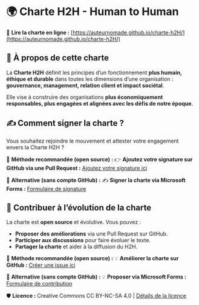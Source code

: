 # 🌍 Charte H2H - Human to Human

📜 **Lire la charte en ligne :** [https://auteurnomade.github.io/charte-h2H/](https://auteurnomade.github.io/charte-h2H/)

## 📖 À propos de cette charte
La **Charte H2H** définit les principes d’un fonctionnement **plus humain, éthique et durable** dans toutes les dimensions d’une organisation : **gouvernance, management, relation client et impact sociétal**.

Elle vise à construire des organisations **plus économiquement responsables, plus engagées et alignées avec les défis de notre époque**.

## ✍️ Comment signer la charte ?
Vous souhaitez rejoindre le mouvement et attester votre engagement envers la Charte H2H ?

🔹 **Méthode recommandée (open source) :**
👉 **Ajoutez votre signature sur GitHub via une Pull Request :** [Ajoutez votre signature ici](SIGNATAIRES.md)

🔹 **Alternative (sans compte GitHub) :**
✍️ **Signer la charte via Microsoft Forms :** [Formulaire de signature](https://forms.office.com/e/zeDTdAxR8C)

## 🚀 Contribuer à l’évolution de la charte
La charte est **open source** et évolutive. Vous pouvez :
- **Proposer des améliorations** via une Pull Request sur GitHub.
- **Participer aux discussions** pour faire évoluer le texte.
- **Partager la charte** et aider à la diffusion du H2H.

🔹 **Méthode recommandée (open source) :**
💡 **Améliorer la charte sur GitHub :**
[Créer une issue ici](https://github.com/auteurnomade/charte-h2H/issues)

🔹 **Alternative (sans compte GitHub) :**
💡 **Proposer via Microsoft Forms :** 
[Formulaire de contribution](https://forms.office.com/e/r0Ui7HrFmy)

🛡 **Licence :** Creative Commons CC BY-NC-SA 4.0 | [Détails de la licence](https://creativecommons.org/licenses/by-nc-sa/4.0/deed.fr)

